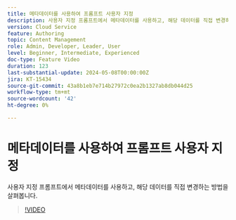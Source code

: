 ```yaml
---
title: 메타데이터를 사용하여 프롬프트 사용자 지정
description: 사용자 지정 프롬프트에서 메타데이터를 사용하고, 해당 데이터를 직접 변경하는 방법을 살펴봅니다.
version: Cloud Service
feature: Authoring
topic: Content Management
role: Admin, Developer, Leader, User
level: Beginner, Intermediate, Experienced
doc-type: Feature Video
duration: 123
last-substantial-update: 2024-05-08T00:00:00Z
jira: KT-15434
source-git-commit: 43a8b1eb7e714b27972c0ea2b1327ab8db044d25
workflow-type: tm+mt
source-wordcount: '42'
ht-degree: 0%

---
```



# 메타데이터를 사용하여 프롬프트 사용자 지정

사용자 지정 프롬프트에서 메타데이터를 사용하고, 해당 데이터를 직접 변경하는 방법을 살펴봅니다.

>[!VIDEO](https://video.tv.adobe.com/v/3428796/?learn=on)
